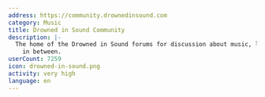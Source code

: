 ```yaml
---
address: https://community.drownedinsound.com
category: Music
title: Drowned in Sound Community
description: |-
  The home of the Drowned in Sound forums for discussion about music, life and everything
    in between.
userCount: 7259
icon: drowned-in-sound.png
activity: very high
language: en
---
```


